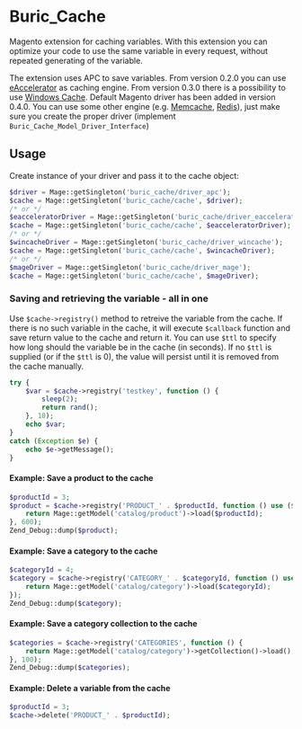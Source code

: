 # Buric_Cache

Magento extension for caching variables.
With this extension you can optimize your code to use the same variable in every request, 
without repeated generating of the variable.

The extension uses APC to save variables.
From version 0.2.0 you can use [eAccelerator](http://eaccelerator.net/) as caching engine.
From version 0.3.0 there is a possibility to use [Windows Cache](http://us1.php.net/manual/en/book.wincache.php).
Default Magento driver has been added in version 0.4.0.
You can use some other engine (e.g. [Memcache](http://www.php.net/memcache), [Redis](http://redis.io/)), just make sure you create the proper driver (implement ``Buric_Cache_Model_Driver_Interface``)

## Usage
Create instance of your driver and pass it to the cache object:
```php
$driver = Mage::getSingleton('buric_cache/driver_apc');
$cache = Mage::getSingleton('buric_cache/cache', $driver);
/* or */
$eacceleratorDriver = Mage::getSingleton('buric_cache/driver_eaccelerator');
$cache = Mage::getSingleton('buric_cache/cache', $eacceleratorDriver);
/* or */
$wincacheDriver = Mage::getSingleton('buric_cache/driver_wincache');
$cache = Mage::getSingleton('buric_cache/cache', $wincacheDriver);
/* or */
$mageDriver = Mage::getSingleton('buric_cache/driver_mage');
$cache = Mage::getSingleton('buric_cache/cache', $mageDriver);
```
### Saving and retrieving the variable - all in one
Use ``$cache->registry()`` method to retreive the variable from the cache. If there is no such variable in the cache, it will execute ``$callback`` function and save return value to the cache and return it. You can use ``$ttl`` to specify how long should the variable be in the cache (in seconds). If no ``$ttl`` is supplied (or if the ``$ttl`` is 0), the value will persist until it is removed from the cache manually.

```php
try {
    $var = $cache->registry('testkey', function () {
        sleep(2);
        return rand();
    }, 10);
    echo $var;
}
catch (Exception $e) {
    echo $e->getMessage();
}
```
#### Example: Save a product to the cache
```php
$productId = 3;
$product = $cache->registry('PRODUCT_' . $productId, function () use ($productId) {
    return Mage::getModel('catalog/product')->load($productId);
}, 600);
Zend_Debug::dump($product);
```
#### Example: Save a category to the cache
```php
$categoryId = 4;
$category = $cache->registry('CATEGORY_' . $categoryId, function () use ($categoryId) {
    return Mage::getModel('catalog/category')->load($categoryId);
});
Zend_Debug::dump($category);
```
#### Example: Save a category collection to the cache
```php
$categories = $cache->registry('CATEGORIES', function () {
    return Mage::getModel('catalog/category')->getCollection()->load();
}, 100);
Zend_Debug::dump($categories);
```
#### Example: Delete a variable from the cache
```php
$productId = 3;
$cache->delete('PRODUCT_' . $productId);
```




